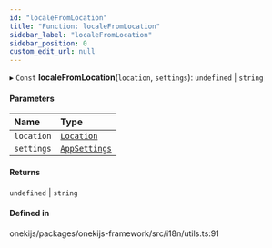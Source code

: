```yaml
---
id: "localeFromLocation"
title: "Function: localeFromLocation"
sidebar_label: "localeFromLocation"
sidebar_position: 0
custom_edit_url: null
---
```


▸ `Const` **localeFromLocation**(`location`, `settings`): `undefined` \| `string`

#### Parameters

| Name | Type |
| :------ | :------ |
| `location` | [`Location`](../interfaces/Location.md) |
| `settings` | [`AppSettings`](../interfaces/AppSettings.md) |

#### Returns

`undefined` \| `string`

#### Defined in

onekijs/packages/onekijs-framework/src/i18n/utils.ts:91
